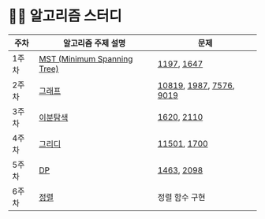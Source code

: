 # 🧑‍💻 알고리즘 스터디

| 주차 | 알고리즘 주제 설명                              | 문제                                                      |
|------|-----------------------------------------------|----------------------------------------------------------|
| 1주차 | [MST (Minimum Spanning Tree)](https://github.com/hongik-jabda/algorithm/blob/main/01.%20MST(Minimum%20Spanning%20Tree)/description.md)  | [1197](https://www.acmicpc.net/problem/1197), [1647](https://www.acmicpc.net/problem/1647) |
| 2주차 | [그래프](https://github.com/hongik-jabda/algorithm/blob/main/02.%20DFS%2C%20BFS%2C%20Backtracking/description.md)  | [10819](https://www.acmicpc.net/problem/10819), [1987](https://www.acmicpc.net/problem/1987), [7576](https://www.acmicpc.net/problem/7576), [9019](https://www.acmicpc.net/problem/9019) |
| 3주차 | [이분탐색](https://github.com/hongik-jabda/algorithm/blob/main/03.%20%EC%9D%B4%EB%B6%84%ED%83%90%EC%83%89/description.md)         | [1620](https://www.acmicpc.net/problem/1620), [2110](https://www.acmicpc.net/problem/2110) |
| 4주차 | [그리디](https://github.com/hongik-jabda/algorithm/blob/main/04.%20%EA%B7%B8%EB%A6%AC%EB%94%94/description.md)         | [11501](https://www.acmicpc.net/problem/11501), [1700](https://www.acmicpc.net/problem/1700) |
| 5주차 | [DP](https://github.com/hongik-jabda/algorithm/blob/main/05.%20DP/description.md)         | [1463](https://www.acmicpc.net/problem/1463), [2098](https://www.acmicpc.net/problem/2098) |
| 6주차 | [정렬](https://github.com/hongik-jabda/algorithm/blob/main/06.%20%EC%A0%95%EB%A0%AC%EA%B5%AC%ED%98%84/description.md)         | 정렬 함수 구현 |
